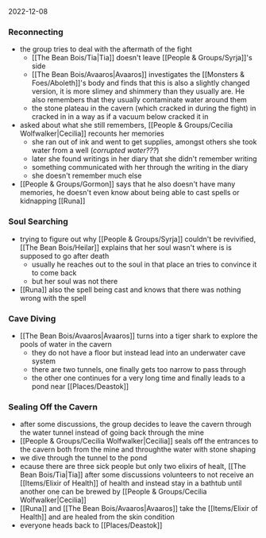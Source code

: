 2022-12-08

### Reconnecting
- the group tries to deal with the aftermath of the fight
	- [[The Bean Bois/Tia|Tia]] doesn't leave [[People & Groups/Syrja]]'s side
	- [[The Bean Bois/Avaaros|Avaaros]] investigates the [[Monsters & Foes/Aboleth]]'s body and finds that this is also a slightly changed version, it is more slimey and shimmery than they usually are. He also remembers that they usually contaminate water around them
	- the stone plateau in the cavern (which cracked in during the fight) in cracked in in a way as if a vacuum below cracked it in
- asked about what she still remembers, [[People & Groups/Cecilia Wolfwalker|Cecilia]] recounts her memories
	- she ran out of ink and went to get supplies, amongst others she took water from a well (*corrupted water???*)
	- later she found writings in her diary that she didn't remember writing
	- something communicated with her through the writing in the diary
	- she doesn't remember much else
- [[People & Groups/Gormon]] says that he also doesn't have many memories, he doesn't even know about being able to cast spells or kidnapping [[Runa]]

### Soul Searching
- trying to figure out why [[People & Groups/Syrja]] couldn't be revivified, [[The Bean Bois/Heilar]] explains that her soul wasn't where is is supposed to go after death 
	- usually he reaches out to the soul in that place an tries to convince it to come back
	- but her soul was not there
- [[Runa]] also the spell being cast and knows that there was nothing wrong with the spell

### Cave Diving
- [[The Bean Bois/Avaaros|Avaaros]] turns into a tiger shark to explore the pools of water in the cavern
	- they do not have a floor but instead lead into an underwater cave system
	- there are two tunnels, one finally gets too narrow to pass through
	- the other one continues for a very long time and finally leads to a pond near [[Places/Deastok]]

### Sealing Off the Cavern
- after some discussions, the group decides to leave the cavern through the water tunnel instead of going back through the mine
- [[People & Groups/Cecilia Wolfwalker|Cecilia]] seals off the entrances to the cavern both from the mine and throughthe water with stone shaping
- we dive through the tunnel to the pond
- ecause there are three sick people but only two elixirs of healt, [[The Bean Bois/Tia|Tia]] after some discussions volunteers to not receive an [[Items/Elixir of Health]] of health and instead stay in a bathtub until another one can be brewed by [[People & Groups/Cecilia Wolfwalker|Cecilia]]
- [[Runa]] and [[The Bean Bois/Avaaros|Avaaros]] take the [[Items/Elixir of Health]] and are healed from the skin condition
- everyone heads back to [[Places/Deastok]]